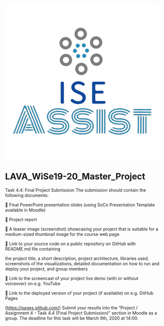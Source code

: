 ![](express/Hasan/Logo.png)
# LAVA_WiSe19-20_Master_Project
Task 4.4: Final Project Submission
The submission should contain the following documents:

 Final PowerPoint presentation slides (using SoCo Presentation Template available in Moodle)

 Project report

 A teaser image (screenshot) showcasing your project that is suitable for a medium-sized
thumbnail image for the course web page

 Link to your source code on a public repository on GitHub with README.md file containing

the project title, a short description, project architecture, libraries used, screenshots of the visualizations, detailed documentation on how to run and deploy your project, and group members

 Link to the screencast of your project live demo (with or without voiceover) on e.g. YouTube

 Link to the deployed version of your project (if available) on e.g. GitHub Pages

(https://pages.github.com/)
Submit your results into the “Project / Assignment 4 - Task 4.4 (Final Project Submission)” section in
Moodle as a group. The deadline for this task will be March 9th, 2020 at 14:00.
